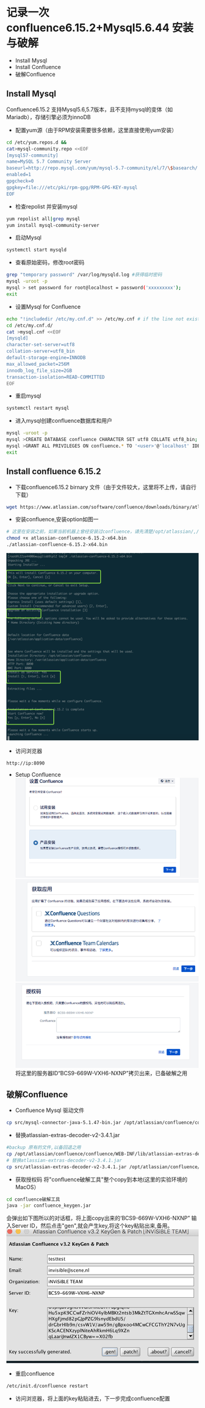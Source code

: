 # 记录一次confluence6.15.2+Mysql5.6.44 安装与破解
- Install Mysql
- Install Confluence
- 破解Confluence

## Install Mysql
Confluence6.15.2 支持Mysql5.6,5.7版本，且不支持mysql的变体（如Mariadb），存储引擎必须为innoDB
- 配置yum源（由于RPM安装需要很多依赖，这里直接使用yum安装）
```bash
cd /etc/yum.repos.d &&
cat>mysql-community.repo <<EOF
[mysql57-community]
name=MySQL 5.7 Community Server
baseurl=http://repo.mysql.com/yum/mysql-5.7-community/el/7/\$basearch/
enabled=1
gpgcheck=0
gpgkey=file:///etc/pki/rpm-gpg/RPM-GPG-KEY-mysql
EOF 
```
- 检查repolist 并安装mysql
```bash
yum repolist all|grep mysql
yum install mysql-community-server
```
- 启动Mysql
```bash
systemctl start mysqld
```
- 查看原始密码，修改root密码
```bash
grep "temporary password" /var/log/mysqld.log #获得临时密码
mysql -uroot -p
mysql > set password for root@localhost = password('xxxxxxxxx');
exit
```
- 设置Mysql for Confluence
```bash
echo "!includedir /etc/my.cnf.d" >> /etc/my.cnf # if the line not exists
cd /etc/my.cnf.d/
cat >mysql.cnf <<EOF
[mysqld]
character-set-server=utf8
collation-server=utf8_bin
default-storage-engine=INNODB
max_allowed_packet=256M
innodb_log_file_size=2GB
transaction-isolation=READ-COMMITTED
EOF
```
- 重启mysql
```bash
systemctl restart mysql
```
- 进入mysql创建confluence数据库和用户
```bash
mysql -uroot -p
mysql >CREATE DATABASE confluence CHARACTER SET utf8 COLLATE utf8_bin;
mysql >GRANT ALL PRIVILEGES ON confluence.* TO '<user>'@'localhost' IDENTIFIED BY '<password>';
exit
```

## Install confluence 6.15.2
- 下载confluence6.15.2 birnary 文件（由于文件较大，这里将不上传，请自行下载）
```bash
wget https://www.atlassian.com/software/confluence/downloads/binary/atlassian-confluence-6.15.2-x64.bin
```
- 安装confluence,安装option如图一
```bash
# 这里在安装之前，如果当前机器上曾经安装过confluence，请先清楚/opt/atlassian/,/var/atlassian/这两个目录
chmod +x atlassian-confluence-6.15.2-x64.bin
./atlassian-confluence-6.15.2-x64.bin
```
![](src/pictures/confluce1.png)
- 访问浏览器
```
http://ip:8090
```
- Setup Confluence
![](src/pictures/confluence2.png)
![](src/pictures/confluence3.png)
![](src/pictures/confluence4.png)
将这里的服务器ID“BCS9-669W-VXH6-NXNP”拷贝出来，已备破解之用

## 破解Confluence
- Confluence Mysql 驱动文件
```bash
cp src/mysql-connector-java-5.1.47-bin.jar /opt/atlassian/confluence/confluence/WEB-INF/lib/
```
- 替换atlassian-extras-decoder-v2-3.4.1.jar
```bash
#backup 原有的文件,以备回退之用
cp /opt/atlassian/confluence/confluence/WEB-INF/lib/atlassian-extras-decoder-v2-3.4.1.jar /opt/atlassian-extras-decoder-v2-3.4.1.jar.bak
# 替换atlassian-extras-decoder-v2-3.4.1.jar
cp src/atlassian-extras-decoder-v2-3.4.1.jar /opt/atlassian/confluence/confluence/WEB-INF/lib/atlassian-extras-decoder-v2-3.4.1.jar
```
- 获取授权码
将"confluence破解工具"整个copy到本地(这里的实验环境的MacOS）
```bash
cd confluence破解工具
java -jar confluence_keygen.jar
```
会弹出如下图所以的对话框，将上面copy出来的‘BCS9-669W-VXH6-NXNP” 输入Server ID，然后点击"gen",就会产生key,将这个key粘贴出来,备用。
![](src/pictures/confluence5.png)

- 重启confluence
```bash
/etc/init.d/confluence restart
```
- 访问浏览器，将上面的key粘贴进去，下一步完成confluence配置
